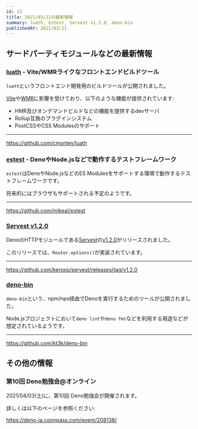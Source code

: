 ```yaml
---
id: 13
title: 2021/03/21の最新情報
summary: luath, estest, Servest v1.2.0, deno-bin
publishedAt: 2021/03/21
---
```


## サードパーティモジュールなどの最新情報

### [luath](https://github.com/cmorten/luath) - Vite/WMRライクなフロントエンドビルドツール

`luath`というフロントエンド開発用のビルドツールが公開されました。

[Vite](https://github.com/vitejs/vite)や[WMR](https://github.com/preactjs/wmr)に影響を受けており、以下のような機能が提供されています:

* HMR及びオンデマンドビルドなどの機能を提供するdevサーバ
* Rollup互換のプラグインシステム
* PostCSSやCSS Modulesのサポート

---

https://github.com/cmorten/luath

### [estest](https://github.com/mikeal/estest) - DenoやNode.jsなどで動作するテストフレームワーク

`estest`はDenoやNode.jsなどのES Modulesをサポートする環境で動作するテストフレームワークです。

将来的にはブラウザもサポートされる予定のようです。

---

https://github.com/mikeal/estest

### [Servest v1.2.0](https://github.com/keroxp/servest/releases/tag/v1.2.0)

DenoのHTTPモジュールである[Servest](https://servestjs.org/)の[v1.2.0](https://github.com/keroxp/servest/releases/tag/v1.2.0)がリリースされました。

このリリースでは、`Router.options()`が実装されています。

---

https://github.com/keroxp/servest/releases/tag/v1.2.0

### [deno-bin](https://github.com/kt3k/deno-bin)

`deno-bin`という、npm/npx経由でDenoを実行するためのツールが公開されました。

Node.jsプロジェクトにおいて`deno lint`や`deno fmt`などを利用する用途などが想定されているようです。

---

https://github.com/kt3k/deno-bin

## その他の情報

### 第10回 Deno勉強会@オンライン

2021/04/03(土)に、第10回 Deno勉強会が開催されます。

詳しくは以下のページを参照ください:

https://deno-ja.connpass.com/event/208138/
